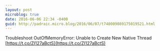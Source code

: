 ```yaml
---
layout: post
microblog: true
date: 2016-06-06 22:34 -0400
guid: http://padraic.micro.blog/2016/06/07/t740009089175019521.html
---
```

Troubleshoot OutOfMemoryError: Unable to Create New Native Thread [https://t.co/ZI127aBctS](https://t.co/ZI127aBctS)
